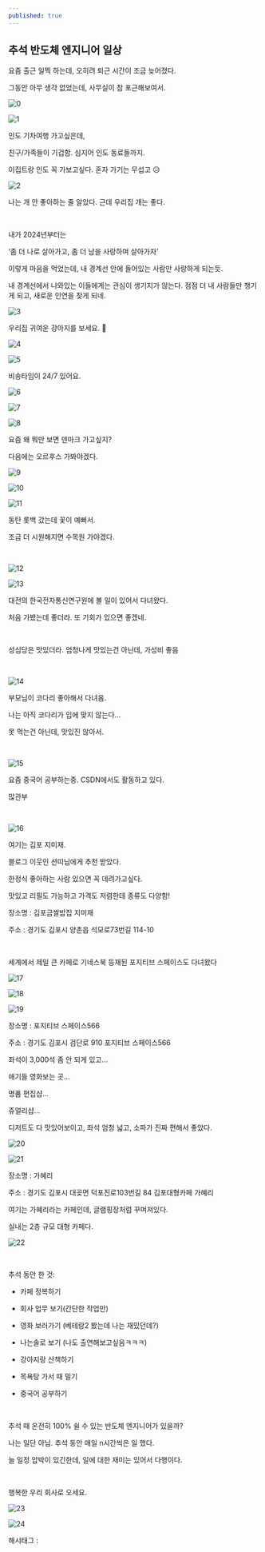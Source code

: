 ```yaml
---
published: true
---
```

## 추석 반도체 엔지니어 일상

요즘 출근 일찍 하는데, 오히려 퇴근 시간이 조금 늦어졌다.

그동안 아무 생각 없었는데, 사무실이 참 포근해보여서.

![0](/assets/img/223587950659/0.png)

![1](/assets/img/223587950659/1.png)

인도 기차여행 가고싶은데,

친구/가족들이 기겁함. 심지어 인도 동료들까지.

이집트랑 인도 꼭 가보고싶다. 혼자 가기는 무섭고 😥

![2](/assets/img/223587950659/2.png)

나는 개 안 좋아하는 줄 알았다. 근데 우리집 개는 좋다.

​

내가 2024년부터는

‘좀 더 나로 살아가고, 좀 더 남을 사랑하며 살아가자’

이렇게 마음을 먹었는데, 내 경계선 안에 들어있는 사람만 사랑하게 되는듯.

내 경계선에서 나와있는 이들에게는 관심이 생기지가 않는다. 점점 더 내 사람들만 챙기게 되고, 새로운 인연을 찾게 되네.

![3](/assets/img/223587950659/3.png)

우리집 귀여운 강아지를 보세요. 🐶

![4](/assets/img/223587950659/4.png)

![5](/assets/img/223587950659/5.png)

비숑타임이 24/7 있어요.

![6](/assets/img/223587950659/6.png)

![7](/assets/img/223587950659/7.png)

![8](/assets/img/223587950659/8.png)

요즘 왜 뭐만 보면 덴마크 가고싶지?

다음에는 오르후스 가봐야겠다.

![9](/assets/img/223587950659/9.png)

![10](/assets/img/223587950659/10.png)

![11](/assets/img/223587950659/11.png)

동탄 롯백 갔는데 꽃이 예뻐서.

조금 더 시원해지면 수목원 가야겠다.

​

![12](/assets/img/223587950659/12.png)

![13](/assets/img/223587950659/13.png)

대전의 한국전자통신연구원에 볼 일이 있어서 다녀왔다.

처음 가봤는데 좋더라. 또 기회가 있으면 좋겠네.

​

성심당은 맛있더라. 엄청나게 맛있는건 아닌데, 가성비 좋음

​

![14](/assets/img/223587950659/14.png)

부모님이 코다리 좋아해서 다녀옴.

나는 아직 코다리가 입에 맞지 않는다…

못 먹는건 아닌데, 맛있진 않아서.

​

![15](/assets/img/223587950659/15.png)

요즘 중국어 공부하는중. CSDN에서도 활동하고 있다.

많관부

​

![16](/assets/img/223587950659/16.png)

여기는 김포 지미재.

블로그 이웃인 션띠님에게 추천 받았다.

한정식 좋아하는 사람 있으면 꼭 데려가고싶다.

맛있고 리필도 가능하고 가격도 저렴한데 종류도 다양함!

장소명 : 김포금쌀밥집 지미재

주소 : 경기도 김포시 양촌읍 석모로73번길 114-10

​

세계에서 제일 큰 카페로 기네스북 등재된 포지티브 스페이스도 다녀왔다

![17](/assets/img/223587950659/17.png)

![18](/assets/img/223587950659/18.png)

![19](/assets/img/223587950659/19.png)

장소명 : 포지티브 스페이스566

주소 : 경기도 김포시 검단로 910 포지티브 스페이스566

좌석이 3,000석 좀 안 되게 있고…

애기들 영화보는 곳…

명품 편집샵…

쥬얼리샵…

디저트도 다 맛있어보이고, 좌석 엄청 넓고, 소파가 진짜 편해서 좋았다.

![20](/assets/img/223587950659/20.png)

![21](/assets/img/223587950659/21.png)

장소명 : 가혜리

주소 : 경기도 김포시 대곶면 덕포진로103번길 84 김포대형카페 가혜리

여기는 가혜리라는 카페인데, 글램핑장처럼 꾸며져있다.

실내는 2층 규모 대형 카페다.

![22](/assets/img/223587950659/22.png)

​

추석 동안 한 것:

- 카페 정복하기

- 회사 업무 보기(간단한 작업만)

- 영화 보러가기 (베테랑2 봤는데 나는 재밌던데?)

- 나는솔로 보기 (나도 출연해보고싶음ㅋㅋㅋ)

- 강아지랑 산책하기

- 목욕탕 가서 때 밀기

- 중국어 공부하기

​

추석 때 온전히 100% 쉴 수 있는 반도체 엔지니어가 있을까?

나는 일단 아님. 추석 동안 매일 n시간씩은 일 했다.

늘 일정 압박이 있긴한데, 일에 대한 재미는 있어서 다행이다.

​

행복한 우리 회사로 오세요.

![23](/assets/img/223587950659/23.png)

![24](/assets/img/223587950659/24.png)

 해시태그 : 